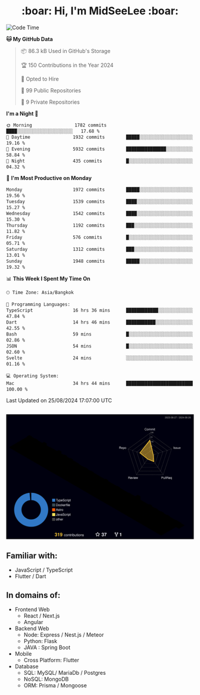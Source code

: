 <h1 align="center"> :boar: Hi, I'm MidSeeLee :boar:</h1>
 
<!--START_SECTION:waka-->
![Code Time](http://img.shields.io/badge/Code%20Time-1%2C974%20hrs-blue)

**🐱 My GitHub Data** 

> 📦 86.3 kB Used in GitHub's Storage 
 > 
> 🏆 150 Contributions in the Year 2024
 > 
> 💼 Opted to Hire
 > 
> 📜 99 Public Repositories 
 > 
> 🔑 9 Private Repositories 
 > 
**I'm a Night 🦉** 

```text
🌞 Morning                1782 commits        ████░░░░░░░░░░░░░░░░░░░░░   17.68 % 
🌆 Daytime                1932 commits        █████░░░░░░░░░░░░░░░░░░░░   19.16 % 
🌃 Evening                5932 commits        ███████████████░░░░░░░░░░   58.84 % 
🌙 Night                  435 commits         █░░░░░░░░░░░░░░░░░░░░░░░░   04.32 % 
```
📅 **I'm Most Productive on Monday** 

```text
Monday                   1972 commits        █████░░░░░░░░░░░░░░░░░░░░   19.56 % 
Tuesday                  1539 commits        ████░░░░░░░░░░░░░░░░░░░░░   15.27 % 
Wednesday                1542 commits        ████░░░░░░░░░░░░░░░░░░░░░   15.30 % 
Thursday                 1192 commits        ███░░░░░░░░░░░░░░░░░░░░░░   11.82 % 
Friday                   576 commits         █░░░░░░░░░░░░░░░░░░░░░░░░   05.71 % 
Saturday                 1312 commits        ███░░░░░░░░░░░░░░░░░░░░░░   13.01 % 
Sunday                   1948 commits        █████░░░░░░░░░░░░░░░░░░░░   19.32 % 
```


📊 **This Week I Spent My Time On** 

```text
🕑︎ Time Zone: Asia/Bangkok

💬 Programming Languages: 
TypeScript               16 hrs 36 mins      ████████████░░░░░░░░░░░░░   47.84 % 
Dart                     14 hrs 46 mins      ███████████░░░░░░░░░░░░░░   42.55 % 
Bash                     59 mins             █░░░░░░░░░░░░░░░░░░░░░░░░   02.86 % 
JSON                     54 mins             █░░░░░░░░░░░░░░░░░░░░░░░░   02.60 % 
Svelte                   24 mins             ░░░░░░░░░░░░░░░░░░░░░░░░░   01.16 % 

💻 Operating System: 
Mac                      34 hrs 44 mins      █████████████████████████   100.00 % 
```


 Last Updated on 25/08/2024 17:07:00 UTC
<!--END_SECTION:waka-->

##

![](./profile-3d-contrib/profile-night-rainbow.svg)

## Familiar with:
- JavaScript / TypeScript
- Flutter / Dart

## In domains of:
- Frontend Web
  - React / Next.js
  - Angular
- Backend Web
  - Node: Express / Nest.js / Meteor
  - Python: Flask
  - JAVA : Spring Boot
- Mobile
  - Cross Platform: Flutter
- Database
  - SQL: MySQL/ MariaDb / Postgres
  - NoSQL: MongoDB
  - ORM: Prisma / Mongoose
